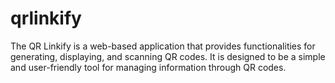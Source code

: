 # qrlinkify
The QR Linkify is a web-based application that provides functionalities for generating, displaying, and scanning QR codes. It is designed to be a simple and user-friendly tool for managing information through QR codes.
